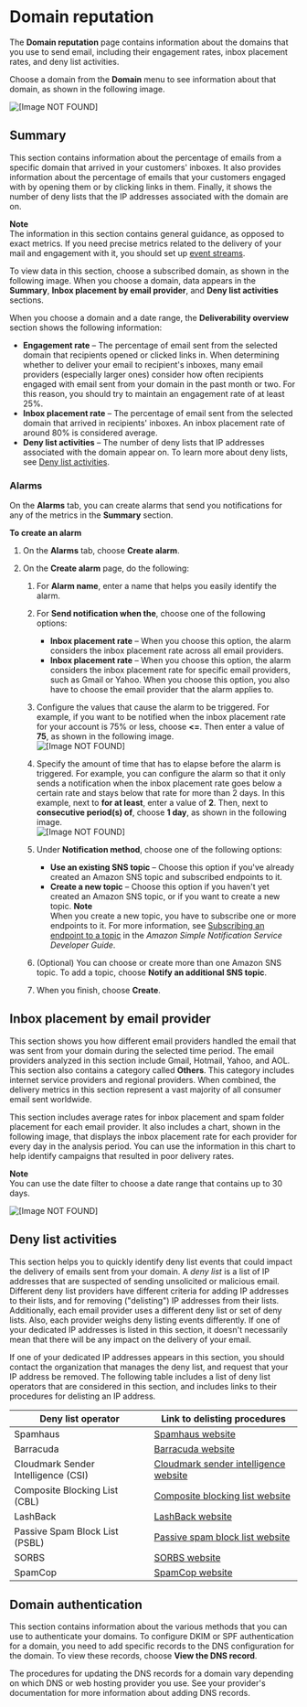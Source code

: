 # Domain reputation<a name="channels-email-deliverability-dashboard-domain"></a>

The **Domain reputation** page contains information about the domains that you use to send email, including their engagement rates, inbox placement rates, and deny list activities\.

Choose a domain from the **Domain** menu to see information about that domain, as shown in the following image\.

![\[Image NOT FOUND\]](http://docs.aws.amazon.com/pinpoint/latest/userguide/images/channels-email-deliverability-dashboard-overview.png)

## Summary<a name="channels-email-deliverability-dashboard-domain-overview"></a>

This section contains information about the percentage of emails from a specific domain that arrived in your customers' inboxes\. It also provides information about the percentage of emails that your customers engaged with by opening them or by clicking links in them\. Finally, it shows the number of deny lists that the IP addresses associated with the domain are on\.

**Note**  
The information in this section contains general guidance, as opposed to exact metrics\. If you need precise metrics related to the delivery of your mail and engagement with it, you should set up [event streams](settings-event-streams.md)\.

To view data in this section, choose a subscribed domain, as shown in the following image\. When you choose a domain, data appears in the **Summary**, **Inbox placement by email provider**, and **Deny list activities** sections\.

When you choose a domain and a date range, the **Deliverability overview** section shows the following information:
+ **Engagement rate** – The percentage of email sent from the selected domain that recipients opened or clicked links in\. When determining whether to deliver your email to recipient's inboxes, many email providers \(especially larger ones\) consider how often recipients engaged with email sent from your domain in the past month or two\. For this reason, you should try to maintain an engagement rate of at least 25%\.
+ **Inbox placement rate** – The percentage of email sent from the selected domain that arrived in recipients' inboxes\. An inbox placement rate of around 80% is considered average\.
+ **Deny list activities** – The number of deny lists that IP addresses associated with the domain appear on\. To learn more about deny lists, see [Deny list activities](#channels-email-deliverability-dashboard-domain-denylist)\.

### Alarms<a name="channels-email-deliverability-dashboard-domain-overview-alarms"></a>

On the **Alarms** tab, you can create alarms that send you notifications for any of the metrics in the **Summary** section\.

**To create an alarm**

1. On the **Alarms** tab, choose **Create alarm**\.

1. On the **Create alarm** page, do the following:

   1. For **Alarm name**, enter a name that helps you easily identify the alarm\.

   1. For **Send notification when the**, choose one of the following options:
      + **Inbox placement rate** – When you choose this option, the alarm considers the inbox placement rate across all email providers\.
      + **Inbox placement rate** – When you choose this option, the alarm considers the inbox placement rate for specific email providers, such as Gmail or Yahoo\. When you choose this option, you also have to choose the email provider that the alarm applies to\.

   1. Configure the values that cause the alarm to be triggered\. For example, if you want to be notified when the inbox placement rate for your account is 75% or less, choose **<=**\. Then enter a value of **75**, as shown in the following image\.  
![\[Image NOT FOUND\]](http://docs.aws.amazon.com/pinpoint/latest/userguide/images/deliverability_dashboard_domain_alarms_threshold.png)

   1. Specify the amount of time that has to elapse before the alarm is triggered\. For example, you can configure the alarm so that it only sends a notification when the inbox placement rate goes below a certain rate and stays below that rate for more than 2 days\. In this example, next to **for at least**, enter a value of **2**\. Then, next to **consecutive period\(s\) of**, choose **1 day**, as shown in the following image\.  
![\[Image NOT FOUND\]](http://docs.aws.amazon.com/pinpoint/latest/userguide/images/deliverability_dashboard_domain_alarms_period.png)

   1. Under **Notification method**, choose one of the following options:
      + **Use an existing SNS topic** – Choose this option if you've already created an Amazon SNS topic and subscribed endpoints to it\.
      + **Create a new topic** – Choose this option if you haven't yet created an Amazon SNS topic, or if you want to create a new topic\.
**Note**  
When you create a new topic, you have to subscribe one or more endpoints to it\. For more information, see [Subscribing an endpoint to a topic](https://docs.aws.amazon.com/sns/latest/dg/sns-tutorial-create-subscribe-endpoint-to-topic.html) in the *Amazon Simple Notification Service Developer Guide*\.

   1. \(Optional\) You can choose or create more than one Amazon SNS topic\. To add a topic, choose **Notify an additional SNS topic**\.

   1. When you finish, choose **Create**\.

## Inbox placement by email provider<a name="channels-email-deliverability-dashboard-domain-inbox-placement"></a>

This section shows you how different email providers handled the email that was sent from your domain during the selected time period\. The email providers analyzed in this section include Gmail, Hotmail, Yahoo, and AOL\. This section also contains a category called **Others**\. This category includes internet service providers and regional providers\. When combined, the delivery metrics in this section represent a vast majority of all consumer email sent worldwide\.

This section includes average rates for inbox placement and spam folder placement for each email provider\. It also includes a chart, shown in the following image, that displays the inbox placement rate for each provider for every day in the analysis period\. You can use the information in this chart to help identify campaigns that resulted in poor delivery rates\.

**Note**  
You can use the date filter to choose a date range that contains up to 30 days\.

![\[Image NOT FOUND\]](http://docs.aws.amazon.com/pinpoint/latest/userguide/images/channels-email-deliverability-dashboard-domain-reputation.png)

## Deny list activities<a name="channels-email-deliverability-dashboard-domain-denylist"></a>

This section helps you to quickly identify deny list events that could impact the delivery of emails sent from your domain\. A *deny list* is a list of IP addresses that are suspected of sending unsolicited or malicious email\. Different deny list providers have different criteria for adding IP addresses to their lists, and for removing \("delisting"\) IP addresses from their lists\. Additionally, each email provider uses a different deny list or set of deny lists\. Also, each provider weighs deny listing events differently\. If one of your dedicated IP addresses is listed in this section, it doesn't necessarily mean that there will be any impact on the delivery of your email\.

If one of your dedicated IP addresses appears in this section, you should contact the organization that manages the deny list, and request that your IP address be removed\. The following table includes a list of deny list operators that are considered in this section, and includes links to their procedures for delisting an IP address\.


| Deny list operator | Link to delisting procedures | 
| --- | --- | 
| Spamhaus | [Spamhaus website](https://www.spamhaus.org/lookup/)  | 
| Barracuda | [Barracuda website](http://www.barracudacentral.org/rbl/removal-request)  | 
| Cloudmark Sender Intelligence \(CSI\) | [Cloudmark sender intelligence website](https://csi.cloudmark.com/en/reset/)  | 
| Composite Blocking List \(CBL\) | [Composite blocking list website](https://www.abuseat.org/lookup.cgi)  | 
| LashBack | [LashBack website](https://blacklist.lashback.com/)  | 
| Passive Spam Block List \(PSBL\) | [Passive spam block list website](https://psbl.org/remove)  | 
| SORBS | [SORBS website](http://www.sorbs.net/delisting/overview.shtml)  | 
| SpamCop | [SpamCop website](https://www.spamcop.net/fom-serve/cache/298.html)  | 

## Domain authentication<a name="channels-email-deliverability-dashboard-domain-authentication"></a>

This section contains information about the various methods that you can use to authenticate your domains\. To configure DKIM or SPF authentication for a domain, you need to add specific records to the DNS configuration for the domain\. To view these records, choose **View the DNS record**\.

The procedures for updating the DNS records for a domain vary depending on which DNS or web hosting provider you use\. See your provider's documentation for more information about adding DNS records\.